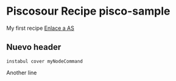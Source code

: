 # Piscosour Recipe pisco-sample

My first recipe
[Enlace a AS](http://www.as.com)
## Nuevo header ##

    instabul cover myNodeCommand


Another line
